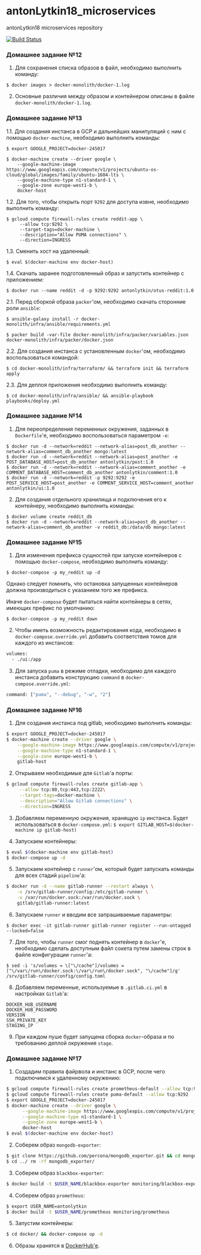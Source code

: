 # antonLytkin18_microservices
antonLytkin18 microservices repository

[![Build Status](https://travis-ci.com/otus-devops-2019-02/antonLytkin18_microservices.svg?branch=master)](https://travis-ci.com/otus-devops-2019-02/antonLytkin18_microservices)

### Домашнее задание №12

1. Для сохранения списка образов в файл, необходимо выполнить команду:

`$ docker images > docker-monolith/docker-1.log`

2. Основные различия между образом и контейнером описаны в файле `docker-monolith/docker-1.log`.

### Домашнее задание №13

1.1. Для создания инстанса в GCP и дальнейших манипуляций с ним с помощью `docker-machine`, необходимо выполнить команды:

`$ export GOOGLE_PROJECT=docker-245017`
````
$ docker-machine create --driver google \
    --google-machine-image https://www.googleapis.com/compute/v1/projects/ubuntu-os-cloud/global/images/family/ubuntu-1604-lts \
    --google-machine-type n1-standard-1 \
    --google-zone europe-west1-b \
    docker-host
````

1.2. Для того, чтобы открыть порт `9292` для доступа извне, необходимо выполнить команду:
````
$ gcloud compute firewall-rules create reddit-app \
     --allow tcp:9292 \
     --target-tags=docker-machine \
     --description="Allow PUMA connections" \
     --direction=INGRESS 
````

1.3. Сменить хост на удаленный:

`$ eval $(docker-machine env docker-host)`

1.4. Скачать заранее подготовленный образ и запустить контейнер с приложением:

`$ docker run --name reddit -d -p 9292:9292 antonlytkin/otus-reddit:1.0`

2.1. Перед сборкой образа `packer`'ом, необходимо скачать сторонние роли `ansible`:

`$ ansible-galaxy install -r docker-monolith/infra/ansible/requirements.yml`

`$ packer build -var-file docker-monolith/infra/packer/variables.json docker-monolith/infra/packer/docker.json`

2.2. Для создания инстанса с установленным `docker`'ом, необходимо воспользоваться командой:

`$ cd docker-monolith/infra/terraform/ && terraform init && terraform apply`

2.3. Для деплоя приложения необходимо выполнить команду:

`$ cd docker-monolith/infra/ansible/ && ansible-playbook playbooks/deploy.yml`

### Домашнее задание №14

1. Для переопределения переменных окружения, заданных в `Dockerfile`'е, необходимо воспользоваться параметром `-e`:

````
$ docker run -d --network=reddit --network-alias=post_db_another --network-alias=comment_db_another mongo:latest
$ docker run -d --network=reddit --network-alias=post_another -e POST_DATABASE_HOST=post_db_another antonlytkin/post:1.0
$ docker run -d --network=reddit --network-alias=comment_another -e COMMENT_DATABASE_HOST=comment_db_another antonlytkin/comment:1.0
$ docker run -d --network=reddit -p 9292:9292 -e POST_SERVICE_HOST=post_another -e COMMENT_SERVICE_HOST=comment_another antonlytkin/ui:1.0
````

2. Для создания отдельного хранилища и подключения его к контейнеру, необходимо выполнить команды:

````
$ docker volume create reddit_db
$ docker run -d --network=reddit --network-alias=post_db_another --network-alias=comment_db_another -v reddit_db:/data/db mongo:latest
```` 

### Домашнее задание №15

1. Для изменения префикса сущностей при запуске контейнеров с помощью `docker-compose`, необходимо выполнить команду:

`$ docker-compose -p my_reddit up -d`

Однако следует помнить, что остановка запущенных контейнеров должна производиться с указанием того же префикса.

Иначе `docker-compose` будет пытаться найти контейнеры в сетях, имеющих префикс по умолчанию:

`$ docker-compose -p my_reddit down`

2. Чтобы иметь возможность редактирования кода, необходимо в `docker-compose.override.yml` добавить соответствия томов для каждого из инстансов:
````dockerfile
volumes:
  - ./ui:/app
````
3. Для запуска `puma` в режиме отладки, необходимо для каждого инстанса добавить конструкцию `command` в `docker-compose.override.yml`:
````dockerfile
command: ["puma", "--debug", "-w", "2"]
````

### Домашнее задание №16

1. Для создания инстанса под gitlab, необходимо выполнить команды:
````bash
$ export GOOGLE_PROJECT=docker-245017
$ docker-machine create --driver google \
    --google-machine-image https://www.googleapis.com/compute/v1/projects/ubuntu-os-cloud/global/images/family/ubuntu-1604-lts \
    --google-machine-type n1-standard-1 \
    --google-zone europe-west1-b \
    gitlab-host
````
2. Открываем необходимые для `Gitlab`'а порты:
````bash
$ gcloud compute firewall-rules create gitlab-app \
     --allow tcp:80,tcp:443,tcp:2222\
     --target-tags=docker-machine \
     --description="Allow Gitlab connections" \
     --direction=INGRESS 
````

3. Добавляем переменную окружения, хранящую `ip` инстанса. Будет использоваться в `docker-compose.yml`:
`$ export GITLAB_HOST=$(docker-machine ip gitlab-host)`

4. Запускаем контейнеры:
````bash
$ eval $(docker-machine env gitlab-host)
$ docker-compose up -d
````

5. Запускаем контейнер с `runner`'ом, который будет запускать команды для всех стадий `pipeline`'а:
````bash
$ docker run -d --name gitlab-runner --restart always \
    -v /srv/gitlab-runner/config:/etc/gitlab-runner \
    -v /var/run/docker.sock:/var/run/docker.sock \
    gitlab/gitlab-runner:latest 
````

6. Запускаем `runner` и вводим все запрашиваемые параметры:

`$ docker exec -it gitlab-runner gitlab-runner register --run-untagged --locked=false`

7. Для того, чтобы `runner` смог поднять контейнер в `docker`'е, необходимо сделать доступным файл сокета путем замены строк в файле конфигурации `runner`'а:

`$ sed -i 's/volumes = \["\/cache"]/volumes = ["\/var\/run\/docker.sock:\/var\/run\/docker.sock", "\/cache"]/g' /srv/gitlab-runner/config/config.toml`

8. Добавляем переменные, используемые в `.gitlab.ci.yml` в настройках `Gitlab`'а:
````dotenv
DOCKER_HUB_USERNAME
DOCKER_HUB_PASSWORD
VERSION
SSH_PRIVATE_KEY
STAGING_IP
````

9. При каждом пуше будет запущена сборка `docker`-образа и по требованию деплой окружения `stage`.

### Домашнее задание №17

1. Создадим правила файрвола и инстанс в GCP, после чего подключимся к удаленному окружению:
````bash
$ gcloud compute firewall-rules create prometheus-default --allow tcp:9090
$ gcloud compute firewall-rules create puma-default --allow tcp:9292
$ export GOOGLE_PROJECT=docker-245017
$ docker-machine create --driver google \
      --google-machine-image https://www.googleapis.com/compute/v1/projects/ubuntu-os-cloud/global/images/family/ubuntu-1604-lts \
      --google-machine-type n1-standard-1 \
      --google-zone europe-west1-b \
      docker-host
$ eval $(docker-machine env docker-host)
````

2. Соберем образ `mongodb-exporter`:
````bash
$ git clone https://github.com/percona/mongodb_exporter.git && cd mongodb_exporter/ && make docker
$ cd ../ rm -rf mongodb_exporter/
````

3. Соберем образ `blackbox-exporter`:
````bash
$ docker build -t $USER_NAME/blackbox-exporter monitoring/blackbox-exporter
````

4. Соберем образ `prometheus`:
````bash
$ export USER_NAME=antonlytkin
$ docker build -t $USER_NAME/prometheus monitoring/prometheus
````

5. Запустим контейнеры:
````bash
$ cd docker/ && docker-compose up -d
````

6. Образы хранятся в [DockerHub'е](https://cloud.docker.com/u/antonlytkin/).
